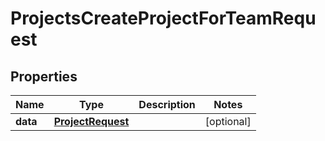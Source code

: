 

# ProjectsCreateProjectForTeamRequest


## Properties

| Name | Type | Description | Notes |
|------------ | ------------- | ------------- | -------------|
|**data** | [**ProjectRequest**](ProjectRequest.md) |  |  [optional] |



